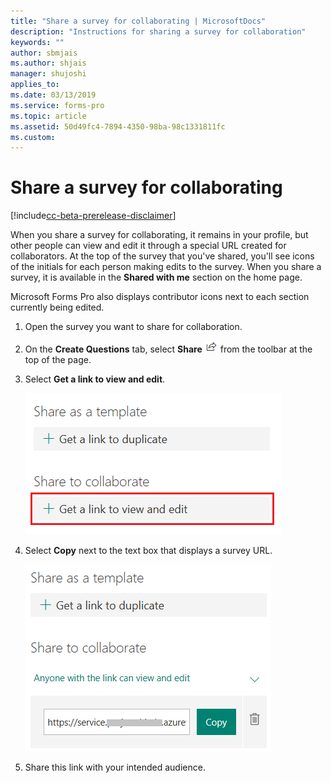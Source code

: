 ```yaml
---
title: "Share a survey for collaborating | MicrosoftDocs"
description: "Instructions for sharing a survey for collaboration"
keywords: ""
author: sbmjais
ms.author: shjais
manager: shujoshi
applies_to: 
ms.date: 03/13/2019
ms.service: forms-pro
ms.topic: article
ms.assetid: 50d49fc4-7894-4350-98ba-98c1331811fc
ms.custom: 
---
```


# Share a survey for collaborating

[!include[cc-beta-prerelease-disclaimer](includes/cc-beta-prerelease-disclaimer.md)]

When you share a survey for collaborating, it remains in your profile, but other people can view and edit it through a special URL created for collaborators. At the top of the survey that you've shared, you'll see icons of the initials for each person making edits to the survey. When you share a survey, it is available in the **Shared with me** section on the home page.

Microsoft Forms Pro also displays contributor icons next to each section currently being edited.

1.  Open the survey you want to share for collaboration.

2.  On the **Create Questions** tab, select **Share** ![share the survey](media/share-survey.png "Share the survey") from the toolbar at the top of the page.

3.  Select **Get a link to view and edit**.

    ![get the link to share the survey for collaboration](media/get-survey-share-link.png "Get the link to share the survey for collaboration")  

4.  Select **Copy** next to the text box that displays a survey URL.

    ![link to share the survey for collaboration](media/survey-share-link.png "Link to share the survey for collaboration")  

5.  Share this link with your intended audience.

